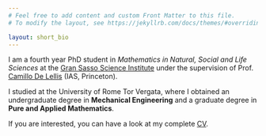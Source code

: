 ```yaml
---
# Feel free to add content and custom Front Matter to this file.
# To modify the layout, see https://jekyllrb.com/docs/themes/#overriding-theme-defaults

layout: short_bio
---
```

I am a fourth year PhD student in *Mathematics in Natural, Social and Life Sciences* at the [Gran Sasso Science Institute](https://www.gssi.it) under the supervision of Prof. [Camillo De Lellis](https://www.math.ias.edu/delellis/) (IAS, Princeton).

I studied at the University of Rome Tor Vergata, where I obtained an undergraduate degree in **Mechanical Engineering** and a graduate degree in **Pure and Applied Mathematics**.

If you are interested, you can have a look at my complete [CV](/assets/cv.pdf).